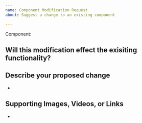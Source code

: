```yaml
---
name: Component Modification Request
about: Suggest a change to an existing component

---
```


Component: 

## Will this modification effect the exisiting functionality?


## Describe your proposed change
- 

## Supporting Images, Videos, or Links
-
